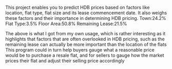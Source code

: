 This project enables you to predict HDB prices based on factors like location, flat type, flat size and its lease commencement date. 
It also weighs these factors and their importance in determining HDB pricing. 
Town:24.2%
Flat Type:3.5%
Floor Area:50.8%
Remaining Lease:21.5%

The above is what I got from my own usage, which is rather interesting as it highlights that factors that are often overlooked in HDB pricing, such as the remaining lease can actually be more important than the location of the flats
This program could in turn help buyers gauge what a reasonable price would be to purchase a resale flat, and for sellers to gauge how the market prices their flat and adjust their selling price accordingly
